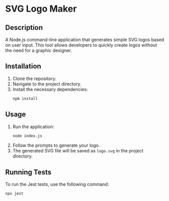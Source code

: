 # SVG Logo Maker

## Description
A Node.js command-line application that generates simple SVG logos based on user input. This tool allows developers to quickly create logos without the need for a graphic designer.

## Installation
1. Clone the repository.
2. Navigate to the project directory.
3. Install the necessary dependencies:
   ```bash
   npm install
   ```

## Usage
1. Run the application:
   ```bash
   node index.js
   ```
2. Follow the prompts to generate your logo.
3. The generated SVG file will be saved as `logo.svg` in the project directory.

## Running Tests
To run the Jest tests, use the following command:
```bash
npx jest